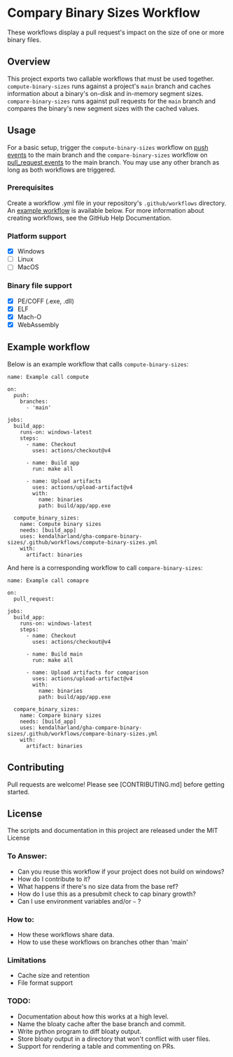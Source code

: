# Compary Binary Sizes Workflow

These workflows display a pull request's impact on the size of one or more binary files.

## Overview

This project exports two callable workflows that must be used together. 
`compute-binary-sizes` runs against a project's `main` branch and caches information about a binary's on-disk and in-memory segment sizes. `compare-binary-sizes` runs against pull requests for the `main` branch and compares the binary's new segment sizes with the cached values.

## Usage

For a basic setup, trigger the `compute-binary-sizes` workflow on [push events](https://docs.github.com/en/actions/using-workflows/events-that-trigger-workflows#push) to the main branch and the `compare-binary-sizes` workflow on [pull_request events](https://docs.github.com/en/actions/using-workflows/events-that-trigger-workflows#pull_request) to the main branch. You may use any other branch as long as both workflows are triggered.

### Prerequisites

Create a workflow .yml file in your repository's `.github/workflows` directory. An [example workflow](#example-workflow) is available below. For more information about creating workflows, see the GitHub Help Documentation.

### Platform support

- [x] Windows
- [ ] Linux
- [ ] MacOS

### Binary file support

- [x] PE/COFF (.exe, .dll)
- [x] ELF
- [x] Mach-O
- [x] WebAssembly

## Example workflow

Below is an example workflow that calls `compute-binary-sizes`:

```
name: Example call compute

on:
  push:
    branches:
      - 'main'

jobs:
  build_app:
    runs-on: windows-latest
    steps:
      - name: Checkout
        uses: actions/checkout@v4

      - name: Build app
        run: make all 

      - name: Upload artifacts
        uses: actions/upload-artifact@v4
        with:
          name: binaries
          path: build/app/app.exe

  compute_binary_sizes:
    name: Compute binary sizes
    needs: [build_app]
    uses: kendalharland/gha-compare-binary-sizes/.github/workflows/compute-binary-sizes.yml
    with:
      artifact: binaries
```

And here is a corresponding workflow to call `compare-binary-sizes`:

```
name: Example call comapre

on:
  pull_request:
  
jobs:
  build_app:
    runs-on: windows-latest
    steps:
      - name: Checkout
        uses: actions/checkout@v4

      - name: Build main
        run: make all

      - name: Upload artifacts for comparison
        uses: actions/upload-artifact@v4
        with:
          name: binaries
          path: build/app/app.exe

  compare_binary_sizes:
    name: Compare binary sizes
    needs: [build_app]
    uses: kendalharland/gha-compare-binary-sizes/.github/workflows/compare-binary-sizes.yml
    with:
      artifact: binaries
```

## Contributing

Pull requests are welcome! Please see [CONTRIBUTING.md] before getting started.

## License

The scripts and documentation in this project are released under the MIT License

### To Answer:
- Can you reuse this workflow if your project does not build on windows?
- How do I contribute to it?
- What happens if there's no size data from the base ref?
- How do I use this as a presubmit check to cap binary growth?
- Can I use environment variables and/or `~` ?

### How to:
- How these workflows share data.
- How to use these workflows on branches other than 'main'

### Limitations
- Cache size and retention
- File format support

### TODO:
- Documentation about how this works at a high level.
- Name the bloaty cache after the base branch and commit.
- Write python program to diff bloaty output.
- Store bloaty output in a directory that won't conflict with user files.
- Support for rendering a table and commenting on PRs.

